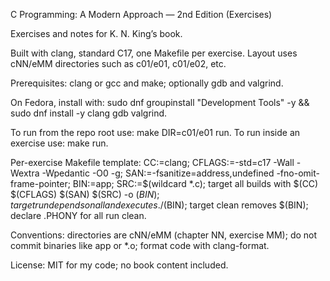 C Programming: A Modern Approach — 2nd Edition (Exercises)

Exercises and notes for K. N. King’s book. 

Built with clang, standard C17, one Makefile per exercise. Layout uses cNN/eMM directories such as c01/e01, c01/e02, etc. 

Prerequisites: clang or gcc and make; optionally gdb and valgrind. 

On Fedora, install with: sudo dnf groupinstall "Development Tools" -y && sudo dnf install -y clang gdb valgrind. 

To run from the repo root use: make DIR=c01/e01 run. To run inside an exercise use: make run. 

Per-exercise Makefile template: CC:=clang; CFLAGS:=-std=c17 -Wall -Wextra -Wpedantic -O0 -g; SAN:=-fsanitize=address,undefined -fno-omit-frame-pointer; BIN:=app; SRC:=$(wildcard *.c); target all builds with $(CC) $(CFLAGS) $(SAN) $(SRC) -o $(BIN); target run depends on all and executes ./$(BIN); target clean removes $(BIN); declare .PHONY for all run clean. 

Conventions: directories are cNN/eMM (chapter NN, exercise MM); do not commit binaries like app or *.o; format code with clang-format. 

License: MIT for my code; no book content included.


